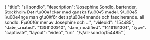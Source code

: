 {
    "title": "all sondlo",
    "description": "Josephine Sondlo, bartender, Stockholm Det r\u00e4cker med ganska f\u00e5 medel. S\u00e5 l\u00e4nge man g\u00f6r det sp\u00e4nnande och fascinerande. all sondlo. F\u00f6r mer av Josephine och ...",
    "videoid": "154485",
    "date_created": "1398106910",
    "date_modified": "1418181304",
    "type": "captivate",
    "layout": "video",
    "url": "\/v\/all-sondlo\/154485"
}
